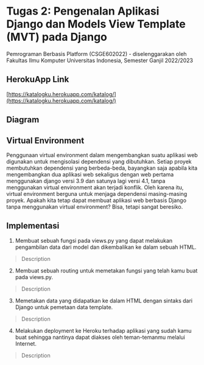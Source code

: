 # Tugas 2: Pengenalan Aplikasi Django dan Models View Template (MVT) pada Django

Pemrograman Berbasis Platform (CSGE602022) - diselenggarakan oleh Fakultas Ilmu Komputer Universitas Indonesia, Semester Ganjil 2022/2023


## HerokuApp Link

[https://katalogku.herokuapp.com/katalog/](https://katalogku.herokuapp.com/katalog/)


## Diagram



## Virtual Environment

Penggunaan virtual environment dalam mengembangkan suatu aplikasi web digunakan untuk mengisolasi dependensi yang dibutuhkan. Setiap proyek membutuhkan dependensi yang berbeda-beda, bayangkan saja apabila kita mengembangkan dua aplikasi web sekaligus dengan web pertama menggunakan django versi 3.9 dan satunya lagi versi 4.1, tanpa menggunakan virtual environment akan terjadi konflik. Oleh karena itu, virtual environment berguna untuk menjaga dependensi masing-masing proyek. Apakah kita tetap dapat membuat aplikasi web berbasis Django tanpa menggunakan virtual environment? Bisa, tetapi sangat beresiko.

## Implementasi

1. Membuat sebuah fungsi pada views.py yang dapat melakukan pengambilan data dari model dan dikembalikan ke dalam sebuah HTML.
> Description
2. Membuat sebuah routing untuk memetakan fungsi yang telah kamu buat pada views.py.
> Description
3. Memetakan data yang didapatkan ke dalam HTML dengan sintaks dari Django untuk pemetaan data template.
> Description
4. Melakukan deployment ke Heroku terhadap aplikasi yang sudah kamu buat sehingga nantinya dapat diakses oleh teman-temanmu melalui Internet.
> Description
